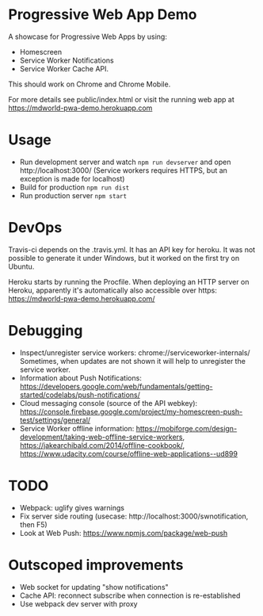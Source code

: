 # Progressive Web App Demo

A showcase for Progressive Web Apps by using:

* Homescreen
* Service Worker Notifications
* Service Worker Cache API.

This should work on Chrome and Chrome Mobile.

For more details see public/index.html or visit the running web app at https://mdworld-pwa-demo.herokuapp.com


# Usage

* Run development server and watch ```npm run devserver``` and open http://localhost:3000/ (Service workers 
requires HTTPS, but an exception is made for localhost)
* Build for production ```npm run dist```
* Run production server ```npm start```


# DevOps

Travis-ci depends on the .travis.yml. It has an API key for heroku. It was not possible to generate it under Windows, 
but it worked on the first try on Ubuntu.

Heroku starts by running the Procfile. When deploying an HTTP server on Heroku, apparently it's automatically also 
accessible over https: https://mdworld-pwa-demo.herokuapp.com/


# Debugging

* Inspect/unregister service workers: chrome://serviceworker-internals/ Sometimes, when updates are not shown it will
help to unregister the service worker.
* Information about Push Notifications: https://developers.google.com/web/fundamentals/getting-started/codelabs/push-notifications/
* Cloud messaging console (source of the API webkey): https://console.firebase.google.com/project/my-homescreen-push-test/settings/general/
* Service Worker offline information: https://mobiforge.com/design-development/taking-web-offline-service-workers, https://jakearchibald.com/2014/offline-cookbook/, https://www.udacity.com/course/offline-web-applications--ud899


# TODO

* Webpack: uglify gives warnings
* Fix server side routing (usecase: http://localhost:3000/swnotification, then F5)
* Look at Web Push: https://www.npmjs.com/package/web-push


# Outscoped improvements

* Web socket for updating "show notifications"
* Cache API: reconnect subscribe when connection is re-established
* Use webpack dev server with proxy
